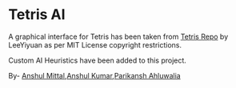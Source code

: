 # Tetris AI
A graphical interface for Tetris has been taken from [Tetris Repo](https://github.com/LeeYiyuan/tetrisai) by LeeYiyuan as per MIT License copyright  restrictions.

Custom AI Heuristics have been added to this project.

By- [Anshul Mittal](https://github.com/Nshul),[Anshul Kumar](https://github.com/anshul98ks123),[Parikansh Ahluwalia](https://github.com/parimatrix)